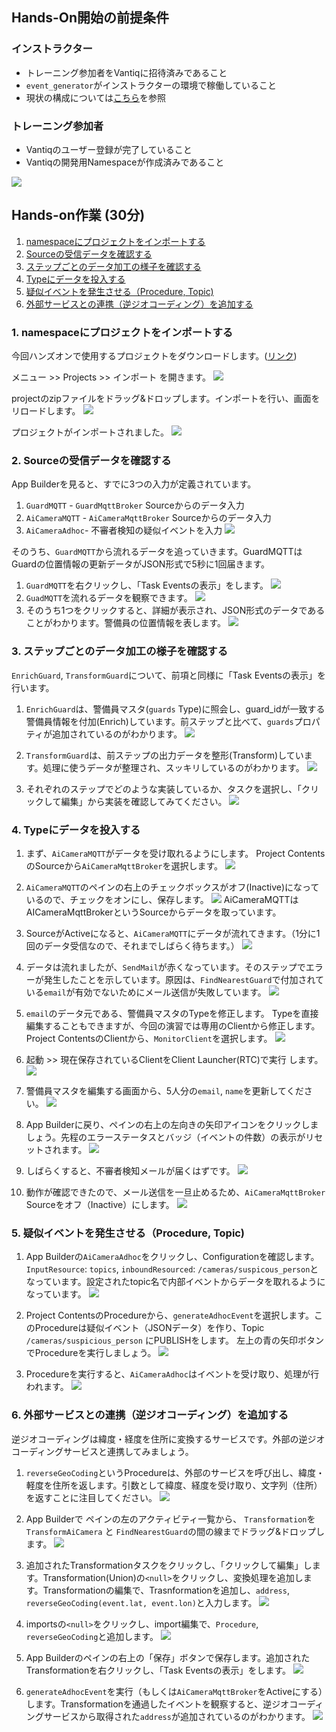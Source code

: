 ## Hands-On開始の前提条件

### インストラクター
- トレーニング参加者をVantiqに招待済みであること
- `event_generator`がインストラクターの環境で稼働していること
- 現状の構成については[こちら](https://vantiq.sharepoint.com/:f:/s/jp-tech/EvUXuLjTXnNKqCaJ0e5QapIBrkWoLn-rR1cj2jO-kruZaw?e=h5IUQP)を参照

### トレーニング参加者
- Vantiqのユーザー登録が完了していること
- Vantiqの開発用Namespaceが作成済みであること

![](../../imgs/hands-on-lab/01_before_project_import.png)

## Hands-on作業 (30分)

1. [namespaceにプロジェクトをインポートする](#01_project_import)
2. [Sourceの受信データを確認する](#02_source)
3. [ステップごとのデータ加工の様子を確認する](#03_view_task_events)
4. [Typeにデータを投入する](#04_types)
5. [疑似イベントを発生させる（Procedure, Topic)](#05_adhoc_events)
6. [外部サービスとの連携（逆ジオコーディング）を追加する](#06_external_service)

### 1. namespaceにプロジェクトをインポートする<a id="01_project_import"></a>
今回ハンズオンで使用するプロジェクトをダウンロードします。([リンク](https://github.com/fujitake/vantiq-related/raw/main/vantiq-apps-development/vantiq-resources-introduction/conf/hands-on/suspicious_person_detection.zip))

メニュー >> Projects >> インポート を開きます。
![](../../imgs/hands-on-lab/01_menu_project.png)

projectのzipファイルをドラッグ&ドロップします。インポートを行い、画面をリロードします。
![](../../imgs/hands-on-lab/01_project_zip_dragged.png)

プロジェクトがインポートされました。
![](../../imgs/hands-on-lab/01_project_imported.png)

### 2. Sourceの受信データを確認する<a id="02_source"></a>
App Builderを見ると、すでに3つの入力が定義されています。
1. `GuardMQTT` - `GuardMqttBroker` Sourceからのデータ入力
2. `AiCameraMQTT` - `AiCameraMqttBroker` Sourceからのデータ入力
3. `AiCameraAdhoc`- 不審者検知の疑似イベントを入力
![](../../imgs/hands-on-lab/02_app_builder.png)

そのうち、`GuardMQTT`から流れるデータを追っていきます。GuardMQTTはGuardの位置情報の更新データがJSON形式で5秒に1回届きます。
1. `GuardMQTT`を右クリックし、「Task Eventsの表示」をします。
![](../../imgs/hands-on-lab/02_view_task_events_1.png)
1. `GuadMQTT`を流れるデータを観察できます。
![](../../imgs/hands-on-lab/02_view_task_events_2.png)
1. そのうち1つをクリックすると、詳細が表示され、JSON形式のデータであることがわかります。警備員の位置情報を表します。
![](../../imgs/hands-on-lab/02_view_task_events_3.png)

### 3. ステップごとのデータ加工の様子を確認する<a id="03_view_task_events"></a>
`EnrichGuard`, `TransformGuard`について、前項と同様に「Task Eventsの表示」を行います。

1. `EnrichGuard`は、警備員マスタ(`guards` Type)に照会し、guard_idが一致する警備員情報を付加(Enrich)しています。前ステップと比べて、`guards`プロパティが追加されているのがわかります。
![](../../imgs/hands-on-lab/03_view_task_events_1.png)

1. `TransformGuard`は、前ステップの出力データを整形(Transform)しています。処理に使うデータが整理され、スッキリしているのがわかります。
![](../../imgs/hands-on-lab/03_view_task_events_2.png)

1. それぞれのステップでどのような実装しているか、タスクを選択し、「クリックして編集」から実装を確認してみてください。
![](../../imgs/hands-on-lab/03_configuration.png)


### 4. Typeにデータを投入する<a id="04_types"></a>

1. まず、`AiCameraMQTT`がデータを受け取れるようにします。 Project ContentsのSourceから`AiCameraMqttBroker`を選択します。
![](../../imgs/hands-on-lab/04_project_contents_source.png)

1. `AiCameraMQTT`のペインの右上のチェックボックスがオフ(Inactive)になっているので、チェックをオンにし、保存します。
![](../../imgs/hands-on-lab/04_aimqtt_source.png)
   AiCameraMQTTは AICameraMqttBrokerというSourceからデータを取っています。

1. SourceがActiveになると、`AiCameraMQTT`にデータが流れてきます。（1分に1回のデータ受信なので、それまでしばらく待ちます。）
![](../../imgs/hands-on-lab/04_ai_camera_mqtt_source_active.png)

1. データは流れましたが、`SendMail`が赤くなっています。そのステップでエラーが発生したことを示しています。原因は、`FindNearestGuard`で付加されている`email`が有効でないためにメール送信が失敗しています。
![](../../imgs/hands-on-lab/04_email_error.png)

1. `email`のデータ元である、警備員マスタのTypeを修正します。 Typeを直接編集することもできますが、今回の演習では専用のClientから修正します。Project ContentsのClientから、`MonitorClient`を選択します。
![](../../imgs/hands-on-lab/04_monitor_client_select.png)

1. 起動 >> 現在保存されているClientをClient Launcher(RTC)で実行 します。
![](../../imgs/hands-on-lab/04_launch_monitor_client.png)

1. 警備員マスタを編集する画面から、5人分の`email`, `name`を更新してください。
![](../../imgs/hands-on-lab/04_type_guard_update.png)

1. App Builderに戻り、ペインの右上の左向きの矢印アイコンをクリックしましょう。先程のエラーステータスとバッジ（イベントの件数）の表示がリセットされます。
![ ](../../imgs/hands-on-lab/04_app_builder_clear_badge.png)

1. しばらくすると、不審者検知メールが届くはずです。
![](../../imgs/hands-on-lab/04_mail_delivered.png)

1. 動作が確認できたので、メール送信を一旦止めるため、`AiCameraMqttBroker` Sourceをオフ（Inactive）にします。
![](../../imgs/hands-on-lab/04_aimqtt_source.png)

### 5. 疑似イベントを発生させる（Procedure, Topic)<a id="05_adhoc_events"></a>

1. App Builderの`AiCameraAdhoc`をクリックし、Configurationを確認します。 `InputResource`: `topics`, `inboundResourced`: `/cameras/suspicous_person`となっています。設定されたtopic名で内部イベントからデータを取れるようになっています。
![ ](../../imgs/hands-on-lab/05_topic_input_stream.png)

1. Project ContentsのProcedureから、`generateAdhocEvent`を選択します。このProcedureは疑似イベント（JSONデータ）を作り、Topic `/cameras/suspicious_person` にPUBLISHをします。
左上の青の矢印ボタンでProcedureを実行しましょう。
![](../../imgs/hands-on-lab/05_procedure.png)

1. Procedureを実行すると、`AiCameraAdhoc`はイベントを受け取り、処理が行われます。
![](../../imgs/hands-on-lab/05_procedure_executed.png)

### 6. 外部サービスとの連携（逆ジオコーディング）を追加する<a id="06_external_service"></a>
逆ジオコーディングは緯度・経度を住所に変換するサービスです。外部の逆ジオコーディングサービスと連携してみましょう。

1. `reverseGeoCoding`というProcedureは、外部のサービスを呼び出し、緯度・軽度を住所を返します。引数として緯度、経度を受け取り、文字列（住所）を返すことに注目してください。
![](../../imgs/hands-on-lab/06_reverseGeocoding_procedure.png)

1. App Builderで ペインの左のアクティビティ一覧から、 `Transformation`を `TransformAiCamera` と `FindNearestGuard`の間の線までドラッグ&ドロップします。
![](../../imgs/hands-on-lab/06_drag_transformation.png)

1. 追加されたTransformationタスクをクリックし、「クリックして編集」します。Transformation(Union)の`<null>`をクリックし、変換処理を追加します。Transformationの編集で、Trasnformationを追加し、`address`, `reverseGeoCoding(event.lat, event.lon)`と入力します。
![](../../imgs/hands-on-lab/06_transformation_config.png)

1. importsの`<null>`をクリックし、import編集で、`Procedure`, `reverseGeoCoding`と追加します。
![](../../imgs/hands-on-lab/06_import_config.png)
1. App Builderのペインの右上の「保存」ボタンで保存します。追加されたTransformationを右クリックし、「Task Eventsの表示」をします。
![](../../imgs/hands-on-lab/06_view_task_event.png)
1. `generateAdhocEvent`を実行（もしくは`AiCameraMqttBroker`をActiveにする）します。Transformationを通過したイベントを観察すると、逆ジオコーディングサービスから取得された`address`が追加されているのがわかります。
![](../../imgs/hands-on-lab/06_address_added.png)

